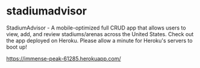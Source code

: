 # stadiumadvisor
StadiumAdvisor - A mobile-optimized full CRUD app that allows users to view, add, and review stadiums/arenas across the United States. Check out the app deployed on Heroku. Please allow a minute for Heroku's servers to boot up!

https://immense-peak-61285.herokuapp.com/
